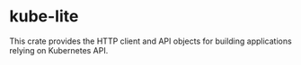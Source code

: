 # kube-lite

This crate provides the HTTP client and API objects for building applications relying on Kubernetes API.
